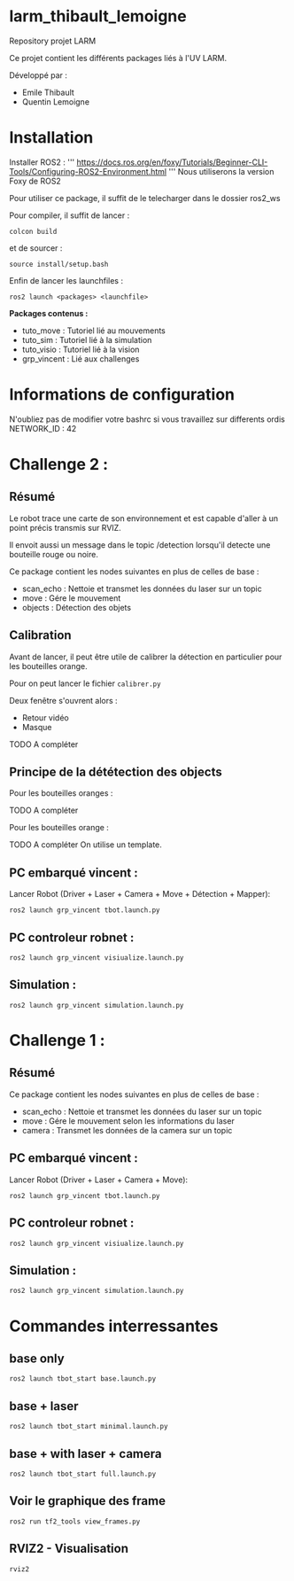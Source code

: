 # larm_thibault_lemoigne
Repository projet LARM

Ce projet contient les différents packages liés à l'UV LARM.

Développé par :
- Emile Thibault
- Quentin Lemoigne

# Installation 

Installer ROS2 : 
'''
https://docs.ros.org/en/foxy/Tutorials/Beginner-CLI-Tools/Configuring-ROS2-Environment.html
'''
Nous utiliserons la version Foxy de ROS2

Pour utiliser ce package, il suffit de le telecharger dans le dossier ros2_ws

Pour compiler, il suffit de lancer :
```
colcon build
```
et de sourcer :
```
source install/setup.bash
```
Enfin de lancer les launchfiles : 
```
ros2 launch <packages> <launchfile>
```

**Packages contenus :**
- tuto_move : Tutoriel lié au mouvements
- tuto_sim : Tutoriel lié à la simulation
- tuto_visio : Tutoriel lié à la vision
- grp_vincent : Lié aux challenges

# Informations de configuration
N'oubliez pas de modifier votre bashrc si vous travaillez sur differents ordis
NETWORK_ID : 42

# Challenge 2 :

## Résumé

Le robot trace une carte de son environnement et est capable d'aller à un point précis transmis sur RVIZ.

Il envoit aussi un message dans le topic /detection lorsqu'il detecte une bouteille rouge ou noire.

Ce package contient les nodes suivantes en plus de celles de base :
- scan_echo : Nettoie et transmet les données du laser sur un topic
- move : Gére le mouvement
- objects : Détection des objets

## Calibration

Avant de lancer, il peut être utile de calibrer la détection en particulier pour les bouteilles orange.

Pour on peut lancer le fichier ```calibrer.py```

Deux fenêtre s'ouvrent alors :
- Retour vidéo
- Masque

TODO A compléter

## Principe de la dététection des objects

Pour les bouteilles oranges :

TODO A compléter

Pour les bouteilles orange :

TODO A compléter
On utilise un template.

## PC embarqué vincent :

Lancer Robot (Driver + Laser + Camera + Move + Détection + Mapper):

```
ros2 launch grp_vincent tbot.launch.py
```

## PC controleur robnet :

```
ros2 launch grp_vincent visiualize.launch.py
```

## Simulation :

```
ros2 launch grp_vincent simulation.launch.py
```

# Challenge 1 :

## Résumé

Ce package contient les nodes suivantes en plus de celles de base :
- scan_echo : Nettoie et transmet les données du laser sur un topic
- move : Gére le mouvement selon les informations du laser
- camera : Transmet les données de la camera sur un topic

## PC embarqué vincent :

Lancer Robot (Driver + Laser + Camera + Move):

```
ros2 launch grp_vincent tbot.launch.py
```

## PC controleur robnet :

```
ros2 launch grp_vincent visiualize.launch.py
```

## Simulation :

```
ros2 launch grp_vincent simulation.launch.py
```

# Commandes interressantes

## base only
```ros2 launch tbot_start base.launch.py```

## base + laser
```ros2 launch tbot_start minimal.launch.py```

## base + with laser + camera
```ros2 launch tbot_start full.launch.py```


## Voir le graphique des frame
```
ros2 run tf2_tools view_frames.py
```

## RVIZ2 - Visualisation

```
rviz2
```
